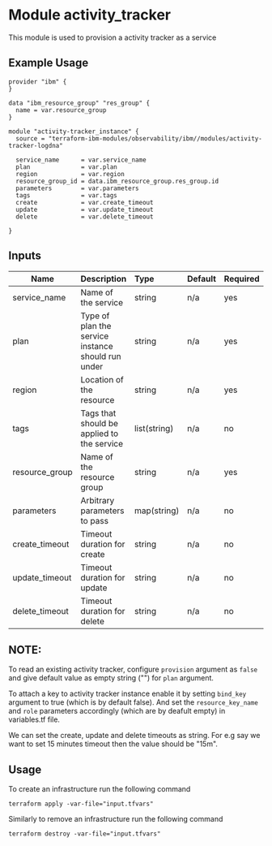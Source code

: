 # Module activity_tracker

This module is used to provision a activity tracker as a service

## Example Usage
```
provider "ibm" {
}

data "ibm_resource_group" "res_group" {
  name = var.resource_group
}

module "activity-tracker_instance" {
  source = "terraform-ibm-modules/observability/ibm//modules/activity-tracker-logdna"

  service_name      = var.service_name
  plan              = var.plan
  region            = var.region
  resource_group_id = data.ibm_resource_group.res_group.id
  parameters        = var.parameters
  tags              = var.tags
  create            = var.create_timeout
  update            = var.update_timeout
  delete            = var.delete_timeout

}

```

<!-- BEGINNING OF PRE-COMMIT-TERRAFORM DOCS HOOK -->
## Inputs


| Name            | Description                                                      | Type         | Default | Required |
|-----------------|------------------------------------------------------------------|:-------------|---------|----------|
| service\_name   | Name of the service                                              | string       | n/a     | yes      |
| plan            | Type of plan the service instance should run under               | string       | n/a     | yes      |
| region          | Location of the resource                                         | string       | n/a     | yes      |
| tags            | Tags that should be applied to the service                       | list(string) | n/a     | no       |
| resource\_group | Name of the resource group                                       | string       | n/a     | yes      |
| parameters      | Arbitrary parameters to pass                                     | map(string)  | n/a     | no       |
| create_timeout  | Timeout duration for create                                      | string       | n/a     | no       |
| update_timeout  | Timeout duration for update                                      | string       | n/a     | no       |
| delete_timeout  | Timeout duration for delete                                      | string       | n/a     | no       |

## NOTE:

 To read an existing activity tracker, configure `provision` argument as `false` and give default value as empty string ("") for `plan` argument.

 To attach a key to activity tracker instance enable it by setting `bind_key` argument to true (which is by default false). And set the `resource_key_name` and `role` parameters accordingly (which are by deafult empty) in variables.tf file.

 We can set the create, update and delete timeouts as string. For e.g say we want to set 15 minutes timeout then the value should be "15m".


## Usage

To create an infrastructure run the following command

  `terraform apply -var-file="input.tfvars"`

Similarly to remove an infrastructure run the following command

   `terraform destroy -var-file="input.tfvars"`
